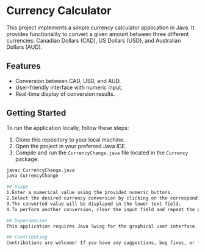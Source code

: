 # Currency Calculator

This project implements a simple currency calculator application in Java. It provides functionality to convert a given amount between three different currencies: Canadian Dollars (CAD), US Dollars (USD), and Australian Dollars (AUD).

## Features

- Conversion between CAD, USD, and AUD.
- User-friendly interface with numeric input.
- Real-time display of conversion results.

## Getting Started

To run the application locally, follow these steps:

1. Clone this repository to your local machine.
2. Open the project in your preferred Java IDE.
3. Compile and run the `CurrencyChange.java` file located in the `Currency` package.

```bash
javac CurrencyChange.java
java CurrencyChange

## Usage
1.Enter a numerical value using the provided numeric buttons.
2.Select the desired currency conversion by clicking on the corresponding button (CanCurrency, USCurrency, AusCurrency).
3.The converted value will be displayed in the lower text field.
4.To perform another conversion, clear the input field and repeat the process.

## Dependencies
This application requires Java Swing for the graphical user interface.

## Contributing
Contributions are welcome! If you have any suggestions, bug fixes, or feature implementations, feel free to open an issue or create a pull request.
